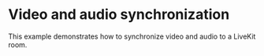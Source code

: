 # Video and audio synchronization

This example demonstrates how to synchronize video and audio to a LiveKit room.


